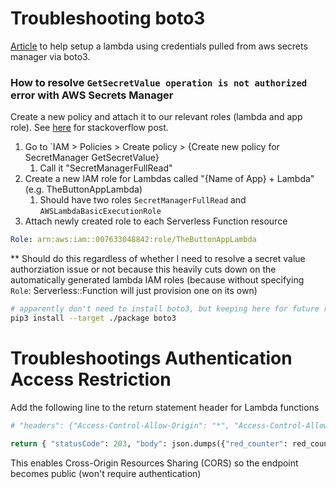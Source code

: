 # Troubleshooting boto3
[Article](https://aws.amazon.com/blogs/security/how-to-securely-provide-database-credentials-to-lambda-functions-by-using-aws-secrets-manager/) to help setup a lambda using credentials pulled from aws secrets manager via boto3.

### How to resolve `GetSecretValue operation is not authorized` error with AWS Secrets Manager
Create a new policy and attach it to our relevant roles (lambda and app role). See [here](https://stackoverflow.com/questions/66757368/getsecretvalue-operation-is-not-authorized-error-with-aws-secrets-manager) for stackoverflow post.

1. Go to `IAM > Policies > Create policy > {Create new policy for SecretManager GetSecretValue}
    1. Call it "SecretManagerFullRead"
2. Create a new IAM role for Lambdas called "{Name of App} + Lambda" (e.g. TheButtonAppLambda)
    1. Should have two roles `SecretManagerFullRead` and `AWSLambdaBasicExecutionRole`
3. Attach newly created role to each Serverless Function resource
```yaml
Role: arn:aws:iam::007633048842:role/TheButtonAppLambda
```
** Should do this regardless of whether I need to resolve a secret value authorziation issue or not because this heavily cuts down on the automatically generated lambda IAM roles (because without specifying `Role`: Serverless::Function will just provision one on its own)

```bash
# apparently don't need to install boto3, but keeping here for future reference
pip3 install --target ./package boto3
```

# Troubleshootings Authentication Access Restriction
Add the following line to the return statement header for Lambda functions
```python
# "headers": {"Access-Control-Allow-Origin": "*", "Access-Control-Allow-Credentials" : True, "Access-Control-Allow-Methods": "GET, POST, OPTIONS, PUT, DELETE" }

return { "statusCode": 203, "body": json.dumps({"red_counter": red_counter, "green_counter": green_counter, "blue_counter": blue_counter}), "headers": {"Access-Control-Allow-Origin": "*", "Access-Control-Allow-Credentials" : True, "Access-Control-Allow-Methods": "GET, POST, OPTIONS, PUT, DELETE" }}
```
This enables Cross-Origin Resources Sharing (CORS) so the endpoint becomes public (won't require authentication)